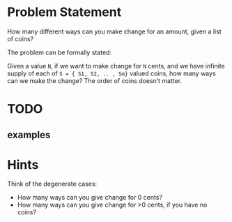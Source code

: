 # Problem Statement
How many different ways can you make change for an amount, given a list of coins?

The problem can be formally stated: 

Given a value `N`, if we want to make change for `N` cents, and we have infinite supply of each of `S = { S1, S2, .. , Sm}` valued coins, how many ways can we make the change? The order of coins doesn’t matter.

# TODO
## examples

# Hints
Think of the degenerate cases:

   * How many ways can you give change for 0 cents? 
   * How many ways can you give change for >0 cents, if you have no coins?
